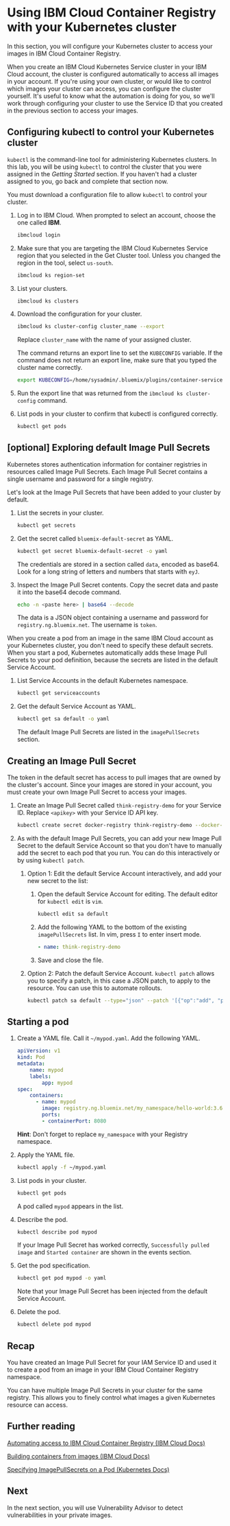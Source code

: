 # Using IBM Cloud Container Registry with your Kubernetes cluster

In this section, you will configure your Kubernetes cluster to access your images in IBM Cloud Container Registry.

When you create an IBM Cloud Kubernetes Service cluster in your IBM Cloud account, the cluster is configured automatically to access all images in your account. If you're using your own cluster, or would like to control which images your cluster can access, you can configure the cluster yourself. It's useful to know what the automation is doing for you, so we'll work through configuring your cluster to use the Service ID that you created in the previous section to access your images.

## Configuring kubectl to control your Kubernetes cluster

`kubectl` is the command-line tool for administering Kubernetes clusters. In this lab, you will be using `kubectl` to control the cluster that you were assigned in the _Getting Started_ section. If you haven't had a cluster assigned to you, go back and complete that section now.

You must download a configuration file to allow `kubectl` to control your cluster.

1. Log in to IBM Cloud. When prompted to select an account, choose the one called **IBM**.

    ```bash
    ibmcloud login
    ```

2. Make sure that you are targeting the IBM Cloud Kubernetes Service region that you selected in the Get Cluster tool. Unless you changed the region in the tool, select `us-south`.

    ```bash
    ibmcloud ks region-set
    ```

3. List your clusters.

    ```bash
    ibmcloud ks clusters
    ```

4. Download the configuration for your cluster.

    ```bash
    ibmcloud ks cluster-config cluster_name --export
    ```

    Replace `cluster_name` with the name of your assigned cluster.

    The command returns an export line to set the `KUBECONFIG` variable. If the command does not return an export line, make sure that you typed the cluster name correctly.

    ```bash
    export KUBECONFIG=/home/sysadmin/.bluemix/plugins/container-service/clusters/think-iks-100/kube-config-sjc04-think-iks-100.yaml
    ```

5. Run the export line that was returned from the `ibmcloud ks cluster-config` command.

6. List pods in your cluster to confirm that kubectl is configured correctly.

    ```bash
    kubectl get pods
    ```

## [optional] Exploring default Image Pull Secrets

Kubernetes stores authentication information for container registries in resources called Image Pull Secrets. Each Image Pull Secret contains a single username and password for a single registry.

Let's look at the Image Pull Secrets that have been added to your cluster by default.

1. List the secrets in your cluster.

    ```bash
    kubectl get secrets
    ```

2. Get the secret called `bluemix-default-secret` as YAML.

    ```bash
    kubectl get secret bluemix-default-secret -o yaml
    ```

    The credentials are stored in a section called `data`, encoded as base64. Look for a long string of letters and numbers that starts with `eyJ`.

3. Inspect the Image Pull Secret contents. Copy the secret data and paste it into the base64 decode command.

    ```bash
    echo -n <paste here> | base64 --decode
    ```

    The data is a JSON object containing a username and password for `registry.ng.bluemix.net`. The username is `token`.

When you create a pod from an image in the same IBM Cloud account as your Kubernetes cluster, you don't need to specify these default secrets. When you start a pod, Kubernetes automatically adds these Image Pull Secrets to your pod definition, because the secrets are listed in the default Service Account.

1. List Service Accounts in the default Kubernetes namespace.

    ```bash
    kubectl get serviceaccounts
    ```

2. Get the default Service Account as YAML.

    ```bash
    kubectl get sa default -o yaml
    ```

    The default Image Pull Secrets are listed in the `imagePullSecrets` section.

## Creating an Image Pull Secret

The token in the default secret has access to pull images that are owned by the cluster's account. Since your images are stored in your account, you must create your own Image Pull Secret to access your images.

1. Create an Image Pull Secret called `think-registry-demo` for your Service ID. Replace `<apikey>` with your Service ID API key.

    ```bash
    kubectl create secret docker-registry think-registry-demo --docker-server registry.ng.bluemix.net --docker-username iamapikey --docker-password <apikey> --docker-email a@b.com
    ```

2. As with the default Image Pull Secrets, you can add your new Image Pull Secret to the default Service Account so that you don't have to manually add the secret to each pod that you run. You can do this interactively or by using `kubectl patch`.

    1. Option 1: Edit the default Service Account interactively, and add your new secret to the list:

        1. Open the default Service Account for editing. The default editor for `kubectl edit` is `vim`.

            ```bash
            kubectl edit sa default
            ```

        2. Add the following YAML to the bottom of the existing `imagePullSecrets` list. In vim, press `I` to enter insert mode.

            ```yaml
            - name: think-registry-demo
            ```

        3. Save and close the file.

    2. Option 2: Patch the default Service Account. `kubectl patch` allows you to specify a patch, in this case a JSON patch, to apply to the resource. You can use this to automate rollouts.

        ```bash
        kubectl patch sa default --type="json" --patch '[{"op":"add", "path":"/imagePullSecrets/-", "value": {"name":"think-registry-demo"}}]'
        ```

## Starting a pod

1. Create a YAML file. Call it `~/mypod.yaml`. Add the following YAML.

    ```yaml
    apiVersion: v1
    kind: Pod
    metadata:
        name: mypod
        labels:
            app: mypod
    spec:
        containers:
          - name: mypod
            image: registry.ng.bluemix.net/my_namespace/hello-world:3.6
            ports:
            - containerPort: 8080
    ```

    **Hint**: Don't forget to replace `my_namespace` with your Registry namespace.

2. Apply the YAML file.

    ```bash
    kubectl apply -f ~/mypod.yaml
    ```

3. List pods in your cluster.

    ```bash
    kubectl get pods
    ```

    A pod called `mypod` appears in the list.

4. Describe the pod.

    ```bash
    kubectl describe pod mypod
    ```

    If your Image Pull Secret has worked correctly, `Successfully pulled image` and `Started container` are shown in the events section.

5. Get the pod specification.

    ```bash
    kubectl get pod mypod -o yaml
    ```

    Note that your Image Pull Secret has been injected from the default Service Account.

6. Delete the pod.

    ```bash
    kubectl delete pod mypod
    ```

## Recap

You have created an Image Pull Secret for your IAM Service ID and used it to create a pod from an image in your IBM Cloud Container Registry namespace.

You can have multiple Image Pull Secrets in your cluster for the same registry. This allows you to finely control what images a given Kubernetes resource can access.

## Further reading

[Automating access to IBM Cloud Container Registry (IBM Cloud Docs)](https://console.bluemix.net/docs/services/Registry/registry_tokens.html#registry_access)

[Building containers from images (IBM Cloud Docs)](https://console.bluemix.net/docs/containers/cs_images.html#images)

[Specifying ImagePullSecrets on a Pod (Kubernetes Docs)](https://kubernetes.io/docs/concepts/containers/images/#specifying-imagepullsecrets-on-a-pod)

## Next

In the next section, you will use Vulnerability Advisor to detect vulnerabilities in your private images.
